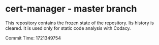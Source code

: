 # cert-manager - master branch

This repository contains the frozen state of the repository.
Its history is cleared. It is used only for static code
analysis with Codacy.

Commit Time: 1721349754